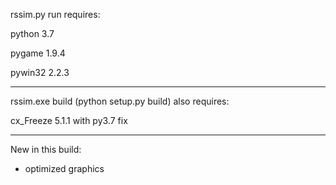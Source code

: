 rssim.py run requires:

python 3.7

pygame 1.9.4

pywin32 2.2.3

-------------------------------------------

rssim.exe build (python setup.py build) also requires:

cx_Freeze 5.1.1 with py3.7 fix

-------------------------------------------

New in this build:
- optimized graphics
